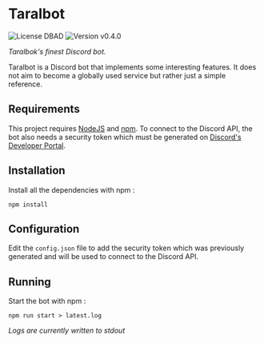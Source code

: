 # Taralbot

![License DBAD](https://img.shields.io/badge/license-DBAD-brightgreen) ![Version v0.4.0](https://img.shields.io/badge/version-v0.3.2-blue)

_Taralbok's finest Discord bot._

Taralbot is a Discord bot that implements some interesting features. It does not aim to become a globally used service but rather just a simple reference.

## Requirements

This project requires [NodeJS](https://nodejs.org/en/) and [npm](https://www.npmjs.com/). To connect to the Discord API, the bot also needs a security token which must be generated on [Discord's Developer Portal](https://discord.com/developers).

## Installation

Install all the dependencies with npm :

```
npm install
```

## Configuration

Edit the `config.json` file to add the security token which was previously generated and will be used to connect to the Discord API.

## Running

Start the bot with npm :

```
npm run start > latest.log
```

_Logs are currently written to stdout_
